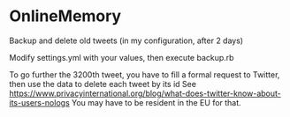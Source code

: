 OnlineMemory
============

Backup and delete old tweets (in my configuration, after 2 days)

Modify settings.yml with your values, then execute backup.rb


To go further the 3200th tweet, you have to fill a formal request
to Twitter, then use the data to delete each tweet by its id
See <https://www.privacyinternational.org/blog/what-does-twitter-know-about-its-users-nologs>
You may have to be resident in the EU for that.